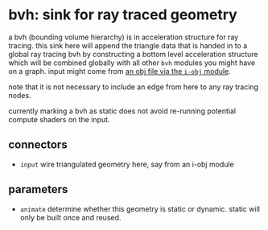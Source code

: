 # bvh: sink for ray traced geometry

a bvh (bounding volume hierarchy) is in acceleration structure for ray tracing.
this sink here will append the triangle data that is handed in to a global ray tracing bvh
by constructing a bottom level acceleration structure which will be combined globally with
all other `bvh` modules you might have on a graph. input might come from [an obj file via the `i-obj` module](../i-obj/readme.md).

note that it is not necessary to include an edge from here to any ray tracing nodes.

currently marking a bvh as static does not avoid re-running potential compute shaders on the input.

## connectors

* `input` wire triangulated geometry here, say from an i-obj module

## parameters

* `animate` determine whether this geometry is static or dynamic. static will only be built once and reused.
